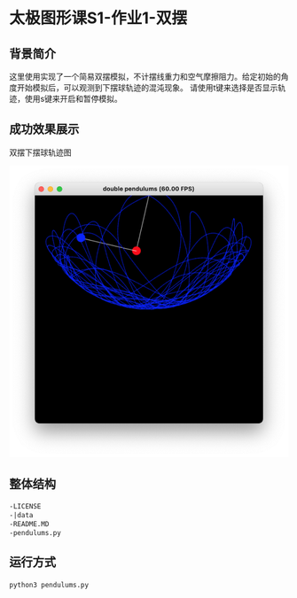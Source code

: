 # 太极图形课S1-作业1-双摆

## 背景简介
这里使用实现了一个简易双摆模拟，不计摆线重力和空气摩擦阻力。给定初始的角度开始模拟后，可以观测到下摆球轨迹的混沌现象。
请使用t键来选择是否显示轨迹，使用s键来开启和暂停模拟。

## 成功效果展示
双摆下摆球轨迹图

![double pendulums demo](./data/pendulums_result.png)

## 整体结构
```
-LICENSE
-|data
-README.MD
-pendulums.py
```

## 运行方式
`python3 pendulums.py`
